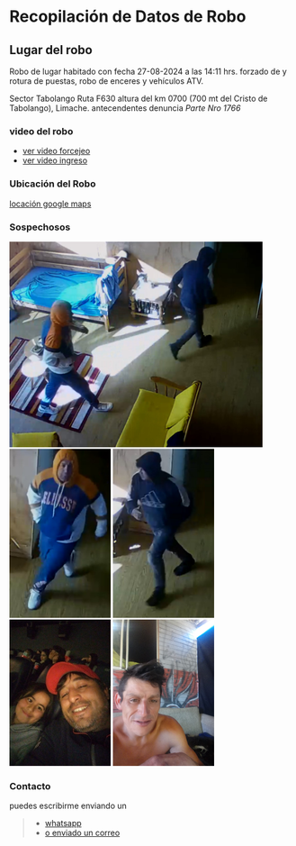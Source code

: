 # Recopilación de Datos de Robo

## Lugar del robo

Robo de lugar habitado con fecha 27-08-2024 a las 14:11 hrs. forzado de y rotura de
puestas, robo de enceres y vehículos ATV.

Sector Tabolango Ruta F630 altura del km 0700 (700 mt del Cristo de Tabolango), Limache.
antecendentes denuncia _Parte *Nro 1766*_

### video del robo

- [ver video forcejeo](./VIDEO_2024-08-27_14.11hrs_inicio_robo.mp4)
- [ver video ingreso](./VIDEO_2024-08-27_14.14hrs_acceso_forzado.mp4)

### Ubicación del Robo

[locación google maps](https://maps.app.goo.gl/58wpxTvFEtXESE5K9)

### Sospechosos

<img src="captura_14.11.51.jpg" alt="drawing" width="450"/><br/>
<img src="captura_14.11.56_Carlos_Jara.jpg" alt="drawing" style="width:180px;height:300px;object-fit:cover;"/>
<img src="captura_14.12.03_Isma_Ossas.jpg" alt="drawing" style="width:180px;height:300px;object-fit:cover;"/></br>
<img src="sospechoso_foto_03_Carlos_Jara.jpg" alt="drawing"  style="width:180px;height:260px;object-fit:cover;"/>
<img src="sospechoso_foto_05_Isma_Ossa.jpeg" alt="drawing" style="width:180px;height:260px;object-fit:cover;"/>

### Contacto

puedes escribirme enviando un

> - [whatsapp](https://wa.me/56948611376?text=Por%20el%20asunto%20del%20robo)
> - [o enviado un correo](mailto:crcamposn@gmail.com?subject=Información%20Robo&cc=ccamposn@minenergia.cl)
